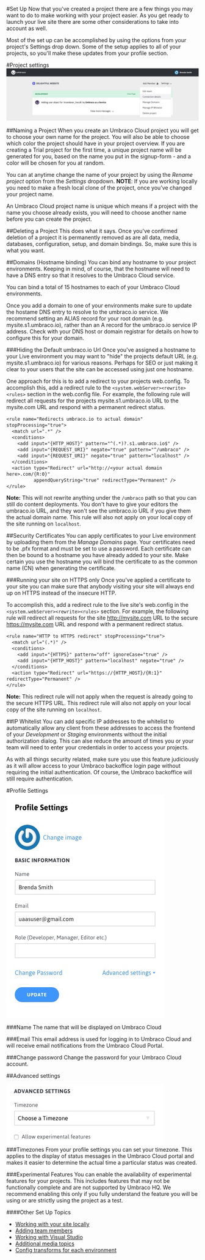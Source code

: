 #Set Up
Now that you've created a project there are a few things you may want to do to make working with your project easier. As you get ready to launch your live site there are some other considerations to take into account as well.

Most of the set up can be accomplished by using the options from your project's Settings drop down. Some of the setup applies to all of your projects, so you'll make these updates from your profile section.

#Project settings
![settings](images/settings.jpg)

##Naming a Project
When you create an Umbraco Cloud project you will get to choose your own name for the project. You will also be able to choose which color the project should have in your project overview. If you are creating a Trial project for the first time, a unique project name will be generated for you, based on the name you put in the signup-form - and a color will be chosen for you at random. 

You can at anytime change the name of your project by using the _Rename project_ option from the _Settings_ dropdown. **NOTE**: If you are working locally you need to make a fresh local clone of the project, once you’ve changed your project name.

An Umbraco Cloud project name is unique which means if a project with the name you choose already exists, you will need to choose another name before you can create the project.

##Deleting a Project
This does what it says. Once you've confirmed deletion of a project it is permanently removed as are all data, media, databases, configuration, setup, and domain bindings. So, make sure this is what you want.

##Domains (Hostname binding)
You can bind any hostname to your project environments. Keeping in mind, of course, that the hostname will need to have a DNS entry so that it resolves to the Umbraco Cloud service.

You can bind a total of 15 hostnames to each of your Umbraco Cloud environments. 

Once you add a domain to one of your environments make sure to update the hostame DNS entry to resolve to the umbraco.io service. We recommend setting an ALIAS record for your root domain (e.g. mysite.s1.umbraco.io), rather than an A record for the umbraco.io service IP address. Check with your DNS host or domain registrar for details on how to configure this for your domain.

###Hiding the Default umbraco.io Url
Once you've assigned a hostname to your Live environment you may want to "hide" the projects default URL (e.g. mysite.s1.umbraco.io) for various reasons. Perhaps for SEO or just making it clear to your users that the site can be accessed using just one hostname.

One approach for this is to add a redirect to your projects web.config. To accomplish this, add a redirect rule to the `<system.webServer><rewrite><rules>` section in the web.config file. For example, the following rule will redirect all requests for the projects mysite.s1.umbraco.io URL to the mysite.com URL and respond with a permanent redirect status.
        
        
    <rule name="Redirects umbraco.io to actual domain" stopProcessing="true">
      <match url=".*" />
      <conditions>
        <add input="{HTTP_HOST}" pattern="^(.*)?.s1.umbraco.io$" />
        <add input="{REQUEST_URI}" negate="true" pattern="^/umbraco" />
        <add input="{REQUEST_URI}" negate="true" pattern="localhost" />
      </conditions>
      <action type="Redirect" url="http://<your actual domain here>.com/{R:0}" 
              appendQueryString="true" redirectType="Permanent" />
    </rule>

**Note:** This will not rewrite anything under the `/umbraco` path so that you can still do content deployments. You don't have to give your editors the umbraco.io URL, and they won't see the umbraco.io URL if you give them the actual domain name. This rule will also not apply on your local copy of the site running on `localhost`.  

##Security Certificates
You can apply certificates to your Live environment by uploading them from the _Manage Domains_ page. Your certificates need to be .pfx format and must be set to use a password. Each certificate can then be bound to a hostname you have already added to your site. Make certain you use the hostname you will bind the certificate to as the common name (CN) when generating the certificate.

###Running your site on HTTPS only
Once you've applied a certificate to your site you can make sure that anybody visiting your site will always end up on HTTPS instead of the insecure HTTP.

To accomplish this, add a redirect rule to the live site's web.config in the `<system.webServer><rewrite><rules>` section. For example, the following rule will redirect all requests for the site http://mysite.com URL to the secure https://mysite.com URL and respond with a permanent redirect status. 

    <rule name="HTTP to HTTPS redirect" stopProcessing="true">
      <match url="(.*)" />
      <conditions>
        <add input="{HTTPS}" pattern="off" ignoreCase="true" />
        <add input="{HTTP_HOST}" pattern="localhost" negate="true" />
      </conditions>
      <action type="Redirect" url="https://{HTTP_HOST}/{R:1}" redirectType="Permanent" />
    </rule>        

**Note:** This redirect rule will not apply when the request is already going to the secure HTTPS URL. This redirect rule will also not apply on your local copy of the site running on `localhost`.

##IP Whitelist
You can add specific IP addresses to the whitelist to automatically allow any client from these addresses to access the frontend of your _Development_ or _Staging_ environments without the initial authorization dialog. This can alse reduce the amount of times you or your team will need to enter your credentials in order to access your projects.

As with all things security related, make sure you use this feature judiciously as it will allow access to your Umbraco backoffice login page without requiring the initial authentication. Of course, the Umbraco backoffice will still require authentication.

#Profile Settings
![settings](images/profile.jpg)

###Name
The name that will be displayed on Umbraco Cloud

###Email
This email address is used for logging in to Umbraco Cloud and will receive email notifications from the Umbraco Cloud Portal.

###Change password
Change the password for your Umbraco Cloud account.

##Advanced settings

![Advanced settins](images/advanced.jpg)
###Timezones
From your profile settings you can set your timezone. This applies to the display of status messages in the Umbraco Cloud portal and makes it easier to determine the actual time a particular status was created.

###Experimental Features
You can enable the availability of experimental features for your projects. This includes features that may not be functionally complete and are not supported by Umbraco HQ. We recommend enabling this only if you fully understand the feature you will be using or are strictly using the project as a test.

####Other Set Up Topics
 - [Working with your site locally](Working-Locally/)
 - [Adding team members](Team-Members/)
 - [Working with Visual Studio](Visual-Studio/)
 - [Additional media topics](Media/)
 - [Config transforms for each environment](Config-Transforms/)
